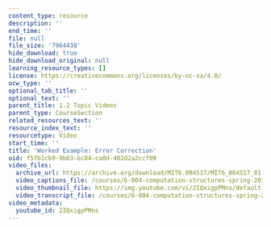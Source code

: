 ```yaml
---
content_type: resource
description: ''
end_time: ''
file: null
file_size: '7964438'
hide_download: true
hide_download_original: null
learning_resource_types: []
license: https://creativecommons.org/licenses/by-nc-sa/4.0/
ocw_type: ''
optional_tab_title: ''
optional_text: ''
parent_title: 1.2 Topic Videos
parent_type: CourseSection
related_resources_text: ''
resource_index_text: ''
resourcetype: Video
start_time: ''
title: 'Worked Example: Error Correction'
uid: f5fb1cb9-9b63-bc84-ca0d-402d2a2ccf09
video_files:
  archive_url: https://archive.org/download/MIT6.004S17/MIT6_004S17_01-02-12-05_300k.mp4
  video_captions_file: /courses/6-004-computation-structures-spring-2017/e19e0e80e9965a17992053b89f206f3a_2IQxigpPMns.vtt
  video_thumbnail_file: https://img.youtube.com/vi/2IQxigpPMns/default.jpg
  video_transcript_file: /courses/6-004-computation-structures-spring-2017/9f73ae0d0d71fb4c2146806c438bb641_2IQxigpPMns.pdf
video_metadata:
  youtube_id: 2IQxigpPMns
---
```

